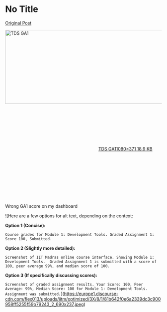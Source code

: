 # No Title

[Original Post](https://discourse.onlinedegree.iitm.ac.in/t/165396/20)

<p><div class="lightbox-wrapper"><a class="lightbox" href="https://europe1.discourse-cdn.com/flex013/uploads/iitm/original/3X/8/1/81b642f0e6a2339dc3c900958ff5255f59b79243.jpeg" data-download-href="/uploads/short-url/ivu5oUw0W30mJy1VC3JIJoVT74n.jpeg?dl=1" title="TDS GA1" rel="noopener nofollow ugc"><img src="https://europe1.discourse-cdn.com/flex013/uploads/iitm/optimized/3X/8/1/81b642f0e6a2339dc3c900958ff5255f59b79243_2_690x237.jpeg" alt="TDS GA1" data-base62-sha1="ivu5oUw0W30mJy1VC3JIJoVT74n" width="690" height="237" srcset="https://europe1.discourse-cdn.com/flex013/uploads/iitm/optimized/3X/8/1/81b642f0e6a2339dc3c900958ff5255f59b79243_2_690x237.jpeg, https://europe1.discourse-cdn.com/flex013/uploads/iitm/optimized/3X/8/1/81b642f0e6a2339dc3c900958ff5255f59b79243_2_1035x355.jpeg 1.5x, https://europe1.discourse-cdn.com/flex013/uploads/iitm/original/3X/8/1/81b642f0e6a2339dc3c900958ff5255f59b79243.jpeg 2x" data-dominant-color="F6F6F7"><div class="meta"><svg class="fa d-icon d-icon-far-image svg-icon" aria-hidden="true"><use href="#far-image"></use></svg><span class="filename">TDS GA1</span><span class="informations">1080×371 18.9 KB</span><svg class="fa d-icon d-icon-discourse-expand svg-icon" aria-hidden="true"><use href="#discourse-expand"></use></svg></div></a></div><br>
Wrong GA1 score on my dashboard</p>

![Here are a few options for alt text, depending on the context:

**Option 1 (Concise):**

`Course grades for Module 1: Development Tools. Graded Assignment 1: Score 100, Submitted.`

**Option 2 (Slightly more detailed):**

`Screenshot of IIT Madras online course interface. Showing Module 1: Development Tools.  Graded Assignment 1 is submitted with a score of 100, peer average 99%, and median score of 100.`

**Option 3 (If specifically discussing scores):**

`Screenshot of graded assignment results. Your Score: 100, Peer Average: 99%, Median Score: 100 for Module 1: Development Tools. Assignment was submitted.`](https://europe1.discourse-cdn.com/flex013/uploads/iitm/optimized/3X/8/1/81b642f0e6a2339dc3c900958ff5255f59b79243_2_690x237.jpeg)